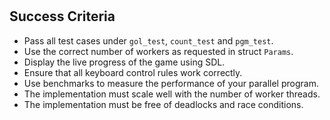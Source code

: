 <!--@include: index.md-->
#

## Success Criteria

- Pass all test cases under `gol_test`, `count_test` and `pgm_test`.
- Use the correct number of workers as requested in struct `Params`.
- Display the live progress of the game using SDL.
- Ensure that all keyboard control rules work correctly.
- Use benchmarks to measure the performance of your parallel program.
- The implementation must scale well with the number of worker threads.
- The implementation must be free of deadlocks and race conditions.
